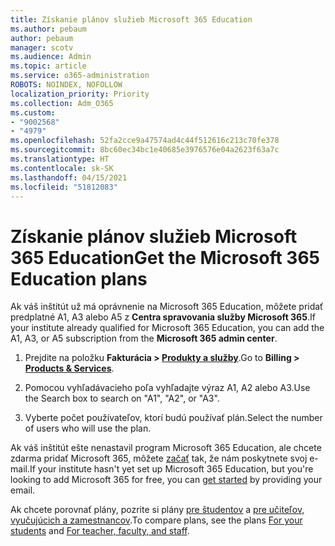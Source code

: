```yaml
---
title: Získanie plánov služieb Microsoft 365 Education
ms.author: pebaum
author: pebaum
manager: scotv
ms.audience: Admin
ms.topic: article
ms.service: o365-administration
ROBOTS: NOINDEX, NOFOLLOW
localization_priority: Priority
ms.collection: Adm_O365
ms.custom:
- "9002568"
- "4979"
ms.openlocfilehash: 52fa2cce9a47574ad4c44f512616c213c70fe378
ms.sourcegitcommit: 8bc60ec34bc1e40685e3976576e04a2623f63a7c
ms.translationtype: HT
ms.contentlocale: sk-SK
ms.lasthandoff: 04/15/2021
ms.locfileid: "51812083"
---
```

# <a name="get-the-microsoft-365-education-plans"></a><span data-ttu-id="310b7-102">Získanie plánov služieb Microsoft 365 Education</span><span class="sxs-lookup"><span data-stu-id="310b7-102">Get the Microsoft 365 Education plans</span></span>

<span data-ttu-id="310b7-103">Ak váš inštitút už má oprávnenie na Microsoft 365 Education, môžete pridať predplatné A1, A3 alebo A5 z **Centra spravovania služby Microsoft 365**.</span><span class="sxs-lookup"><span data-stu-id="310b7-103">If your institute already qualified for Microsoft 365 Education, you can add the A1, A3, or A5 subscription from the **Microsoft 365 admin center**.</span></span> 

1. <span data-ttu-id="310b7-104">Prejdite na položku **Fakturácia > [Produkty a služby](https://go.microsoft.com/fwlink/p/?linkid=868433)**.</span><span class="sxs-lookup"><span data-stu-id="310b7-104">Go to **Billing > [Products & Services](https://go.microsoft.com/fwlink/p/?linkid=868433)**.</span></span>

2. <span data-ttu-id="310b7-105">Pomocou vyhľadávacieho poľa vyhľadajte výraz A1, A2 alebo A3.</span><span class="sxs-lookup"><span data-stu-id="310b7-105">Use the Search box to search on "A1", "A2", or "A3".</span></span>

3. <span data-ttu-id="310b7-106">Vyberte počet používateľov, ktorí budú používať plán.</span><span class="sxs-lookup"><span data-stu-id="310b7-106">Select the number of users who will use the plan.</span></span>

<span data-ttu-id="310b7-107">Ak váš inštitút ešte nenastavil program Microsoft 365 Education, ale chcete zdarma pridať Microsoft 365, môžete [začať](https://www.microsoft.com/education/products/office) tak, že nám poskytnete svoj e-mail.</span><span class="sxs-lookup"><span data-stu-id="310b7-107">If your institute hasn't yet set up Microsoft 365 Education, but you're looking to add Microsoft 365 for free, you can [get started](https://www.microsoft.com/education/products/office) by providing your email.</span></span>

 <span data-ttu-id="310b7-108">Ak chcete porovnať plány, pozrite si plány [pre študentov](https://www.microsoft.com/microsoft-365/academic/compare-office-365-education-plans?activetab=tab:primaryr1) a [pre učiteľov, vyučujúcich a zamestnancov](https://www.microsoft.com/microsoft-365/academic/compare-office-365-education-plans?activetab=tab:primaryr2).</span><span class="sxs-lookup"><span data-stu-id="310b7-108">To compare plans, see the plans [For your students](https://www.microsoft.com/microsoft-365/academic/compare-office-365-education-plans?activetab=tab:primaryr1) and [For teacher, faculty, and staff](https://www.microsoft.com/microsoft-365/academic/compare-office-365-education-plans?activetab=tab:primaryr2).</span></span>
